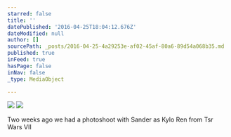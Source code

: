 ```yaml
---
starred: false
title: ''
datePublished: '2016-04-25T18:04:12.676Z'
dateModified: null
author: []
sourcePath: _posts/2016-04-25-4a29253e-af02-45af-80a6-89d54a068b35.md
published: true
inFeed: true
hasPage: false
inNav: false
_type: MediaObject

---
```

![](https://the-grid-user-content.s3-us-west-2.amazonaws.com/bbbedc2f-e105-48af-8f23-c4e12cc96a24.jpg)
![](https://the-grid-user-content.s3-us-west-2.amazonaws.com/02e27c9c-4598-4653-b4a8-7dd10927e82e.jpg)

Two weeks ago we had a photoshoot with Sander as Kylo Ren from Tsr Wars VII